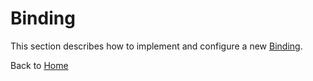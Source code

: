 # Binding

This section describes how to implement and configure a new [Binding](../blob/develop/src/main/java/org/n52/iceland/binding/Binding.java).

Back to [Home](Home.md)